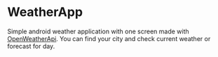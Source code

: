 # WeatherApp
Simple android weather application with one screen made with [OpenWeatherApi](https://openweathermap.org/api). 
You can find your city and check current weather or forecast for day.
